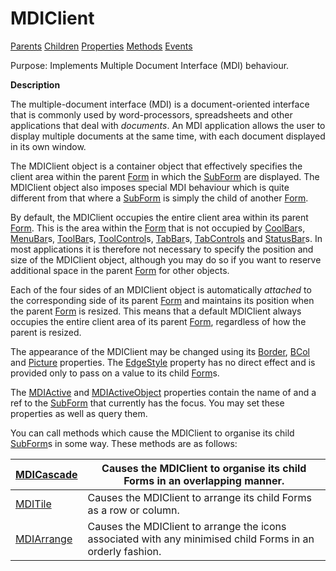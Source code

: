 




<h1 class="heading"><span class="name">MDIClient</span></h1>

[Parents](../ParentLists/MDIClient.htm) [Children](../ChildLists/MDIClient.htm) [Properties](../PropLists/MDIClient.htm) [Methods](../MethodLists/MDIClient.htm) [Events](../EventLists/MDIClient.htm)


Purpose: Implements Multiple Document Interface (MDI) behaviour.


**Description**


The multiple-document interface (MDI) is a document-oriented interface that is commonly used by word-processors, spreadsheets and other applications that deal with *documents*. An MDI application allows the user to display multiple documents at the same time, with each document displayed in its own window.



The MDIClient object is a container object that effectively specifies the client area within the parent [Form](../a-z/form.md) in which the [SubForm](../a-z/subform.md) are displayed. The MDIClient object also imposes special MDI behaviour which is quite different from that where a [SubForm](../a-z/subform.md) is simply the child of another [Form](../a-z/form.md).


By default, the MDIClient occupies the entire client area within its parent [Form](../a-z/form.md). This is the area within the [Form](../a-z/form.md) that is not occupied by [CoolBar](../a-z/coolbar.md)s, [MenuBar](../a-z/menubar.md)s, [ToolBar](../a-z/toolbar.md)s, [ToolControl](../a-z/toolcontrol.md)s, [TabBar](../a-z/tabbar.md)s, [TabControls](../a-z/tabcontrol.md) and [StatusBar](../a-z/statusbar.md)s. In most applications it is therefore not necessary to specify the position and size of the MDIClient object, although you may do so if you want to reserve additional space in the parent [Form](../a-z/form.md) for other objects.


Each of the four sides of an MDIClient object is automatically *attached* to the corresponding side of its parent [Form](../a-z/form.md) and maintains its position when the parent [Form](../a-z/form.md) is resized. This means that a default MDIClient always occupies the entire client area of its parent [Form](../a-z/form.md), regardless of how the parent is resized.


The appearance of the MDIClient may be changed using its [Border](../a-z/border.md), [BCol](../a-z/bcol.md) and [Picture](../a-z/picture.md) properties. The [EdgeStyle](../a-z/edgestyle.md) property has no direct effect and is provided only to pass on a value to its child [Form](../a-z/form.md)s.


The [MDIActive](../a-z/mdiactive.md) and [MDIActiveObject](../a-z/mdiactiveobject.md) properties contain the name of and a ref to the [SubForm](../a-z/subform.md) that currently has the focus. You may set these properties as well as query them.


You can call methods which cause the MDIClient to organise its child [SubForm](../a-z/subform.md)s in some way. These methods are as follows:


| [MDICascade](../a-z/mdicascade.md) | Causes the MDIClient to organise its child Forms in an overlapping manner. |
| --- | ---  |
| [MDITile](../a-z/mditile.md) | Causes the MDIClient to arrange its child Forms as a row or column. |
| [MDIArrange](../a-z/mdiarrange.md) | Causes the MDIClient to arrange the icons associated with any minimised child Forms in an orderly fashion. |


